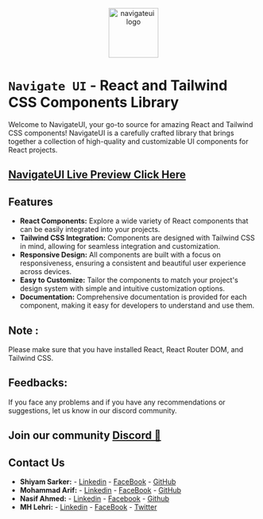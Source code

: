 <p align='center'>
<img width='100' height='100' src='https://github.com/mhlehri/NavigateUI/assets/89932017/f5d6b7ba-adec-4f20-b700-310cd7b9679b' alt='navigateui logo'/>
</p>

# ```Navigate UI``` - React and Tailwind CSS Components Library

Welcome to NavigateUI, your go-to source for amazing React and Tailwind CSS components! NavigateUI is a carefully crafted library that brings together a collection of high-quality and customizable UI
components for React projects.

## [NavigateUI Live Preview Click Here](https://navigateui.com)

## Features

-   **React Components:** Explore a wide variety of React components that can be easily integrated into your projects.
-   **Tailwind CSS Integration:** Components are designed with Tailwind CSS in mind, allowing for seamless integration and customization.
-   **Responsive Design:** All components are built with a focus on responsiveness, ensuring a consistent and beautiful user experience across devices.
-   **Easy to Customize:** Tailor the components to match your project's design system with simple and intuitive customization options.
-   **Documentation:** Comprehensive documentation is provided for each component, making it easy for developers to understand and use them.

## Note : 
Please make sure that you have installed React, React Router DOM, and Tailwind CSS.

## Feedbacks:
If you face any problems and if you have any recommendations or suggestions, let us know in our discord community.

## Join our community [Discord 🚀](https://discord.gg/ezphnpnEXx) 

## Contact Us

-   **Shiyam Sarker:**    -   [Linkedin](https://www.linkedin.com/in/shiyam-sarker/)     -   [FaceBook](https://www.facebook.com/shiyamsarker/)    -   [GitHub](https://github.com/shiyam-sarker10)
-   **Mohammad Arif:**     -   [Linkedin](https://www.linkedin.com/in/mohammad-arif-khan-504b27210/)    -   [FaceBook](https://web.facebook.com/profile.php?id=100052356673540)    -   [GitHub](https://github.com/Mohammadarifcoding)
-   **Nasif Ahmed:**  -  [Linkedin](https://www.linkedin.com/in/nasif2ahmed/)  -  [Facebook](https://www.facebook.com/nasif.ahmed1)  -  [Github](https://github.com/NasifAhmed)
-   **MH Lehri:**     -   [Linkedin](https://www.linkedin.com/in/mahmud-hassan-lehri/)    -   [FaceBook](https://www.facebook.com/mahmudhassanlehri)  -  [Twitter](https://twitter.com/mh_lehri)
